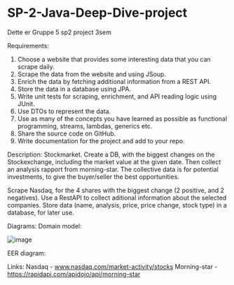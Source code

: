# SP-2-Java-Deep-Dive-project
Dette er Gruppe 5 sp2 project 3sem


Requirements:
1.	Choose a website that provides some interesting data that you can scrape daily.
2.	Scrape the data from the website and using JSoup.
3.	Enrich the data by fetching additional information from a REST API.
4.	Store the data in a database using JPA.
5.	Write unit tests for scraping, enrichment, and API reading logic using JUnit.
6.	Use DTOs to represent the data.
7.	Use as many of the concepts you have learned as possible as functional programming, streams, lambdas, generics etc.
8.	Share the source code on GitHub.
9.	Write documentation for the project and add to your repo.

Description:
Stockmarket.
Create a DB, with the biggest changes on the Stockexchange, including the market value at the given date. Then collect an analysis rapport from morning-star.
The collective data is for potential investments, to give the buyer/seller the best opportunities.

Scrape Nasdaq, for the 4 shares with the biggest change (2 positive, and 2 negatives).
Use a RestAPI to collect aditional information about the selected companies.
Store data (name, analysis, price, price change, stock type)  in a database, for later use.

Diagrams:
Domain model: 

![image](https://github.com/DanyLoyal/SP-2-Java-Deep-Dive-project/assets/113057317/2e129edf-796c-4876-b093-867cd40bfb38)

EER diagram:




Links:
Nasdaq - www.nasdaq.com/market-activity/stocks
Morning-star - https://rapidapi.com/apidojo/api/morning-star
